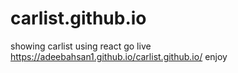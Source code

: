 # carlist.github.io
showing carlist using react
go live https://adeebahsan1.github.io/carlist.github.io/
enjoy
